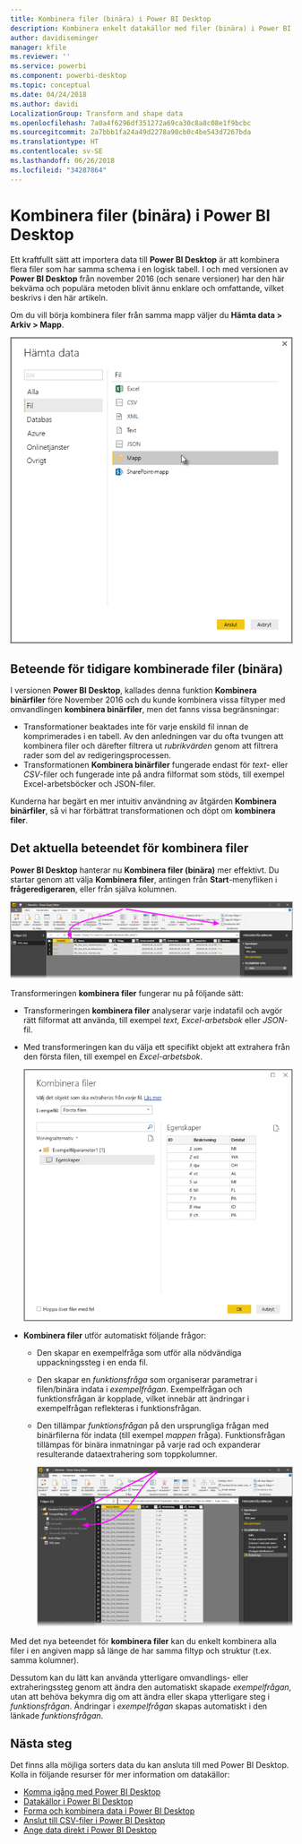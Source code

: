 ```yaml
---
title: Kombinera filer (binära) i Power BI Desktop
description: Kombinera enkelt datakällor med filer (binära) i Power BI Desktop
author: davidiseminger
manager: kfile
ms.reviewer: ''
ms.service: powerbi
ms.component: powerbi-desktop
ms.topic: conceptual
ms.date: 04/24/2018
ms.author: davidi
LocalizationGroup: Transform and shape data
ms.openlocfilehash: 7a0a4f6296df351272a69ca30c8a8c08e1f9bcbc
ms.sourcegitcommit: 2a7bbb1fa24a49d2278a90cb0c4be543d7267bda
ms.translationtype: HT
ms.contentlocale: sv-SE
ms.lasthandoff: 06/26/2018
ms.locfileid: "34287864"
---
```

# <a name="combine-files-binaries-in-power-bi-desktop"></a>Kombinera filer (binära) i Power BI Desktop
Ett kraftfullt sätt att importera data till **Power BI Desktop** är att kombinera flera filer som har samma schema i en logisk tabell. I och med versionen av **Power BI Desktop** från november 2016 (och senare versioner) har den här bekväma och populära metoden blivit ännu enklare och omfattande, vilket beskrivs i den här artikeln.

Om du vill börja kombinera filer från samma mapp väljer du **Hämta data > Arkiv > Mapp**.

![](media/desktop-combine-binaries/combine-binaries_1.png)

## <a name="previous-combine-files-binaries-behavior"></a>Beteende för tidigare kombinerade filer (binära)
I versionen **Power BI Desktop**, kallades denna funktion **Kombinera binärfiler** före November 2016 och du kunde kombinera vissa filtyper med omvandlingen **kombinera binärfiler**, men det fanns vissa begränsningar:

* Transformationer beaktades inte för varje enskild fil innan de komprimerades i en tabell. Av den anledningen var du ofta tvungen att kombinera filer och därefter filtrera ut *rubrikvärden* genom att filtrera rader som del av redigeringsprocessen.
* Transformationen **Kombinera binärfiler** fungerade endast för *text-* eller *CSV*-filer och fungerade inte på andra filformat som stöds, till exempel Excel-arbetsböcker och JSON-filer.

Kunderna har begärt en mer intuitiv användning av åtgärden **Kombinera binärfiler**, så vi har förbättrat transformationen och döpt om **kombinera filer**.

## <a name="current-combine-files-behavior"></a>Det aktuella beteendet för kombinera filer
**Power BI Desktop** hanterar nu **Kombinera filer (binära)** mer effektivt. Du startar genom att välja **Kombinera filer**, antingen från **Start**-menyfliken i **frågeredigeraren**, eller från själva kolumnen.

![](media/desktop-combine-binaries/combine-binaries_2a.png)

Transformeringen **kombinera filer** fungerar nu på följande sätt:

* Transformeringen **kombinera filer** analyserar varje indatafil och avgör rätt filformat att använda, till exempel *text*, *Excel-arbetsbok* eller *JSON*-fil.
* Med transformeringen kan du välja ett specifikt objekt att extrahera från den första filen, till exempel en *Excel-arbetsbok*.
  
  ![](media/desktop-combine-binaries/combine-binaries_3.png)
* **Kombinera filer** utför automatiskt följande frågor:
  
  * Den skapar en exempelfråga som utför alla nödvändiga uppackningssteg i en enda fil.
  * Den skapar en *funktionsfråga* som organiserar parametrar i filen/binära indata i *exempelfrågan*. Exempelfrågan och funktionsfrågan är kopplade, vilket innebär att ändringar i exempelfrågan reflekteras i funktionsfrågan.
  * Den tillämpar *funktionsfrågan* på den ursprungliga frågan med binärfilerna för indata (till exempel *mappen* fråga). Funktionsfrågan tillämpas för binära inmatningar på varje rad och expanderar resulterande dataextrahering som toppkolumner.
    
    ![](media/desktop-combine-binaries/combine-binaries_4.png)

Med det nya beteendet för **kombinera filer** kan du enkelt kombinera alla filer i en angiven mapp så länge de har samma filtyp och struktur (t.ex. samma kolumner).

Dessutom kan du lätt kan använda ytterligare omvandlings- eller extraheringssteg genom att ändra den automatiskt skapade *exempelfrågan*, utan att behöva bekymra dig om att ändra eller skapa ytterligare steg i *funktionsfrågan*. Ändringar i *exempelfrågan* skapas automatiskt i den länkade *funktionsfrågan*.

## <a name="next-steps"></a>Nästa steg
Det finns alla möjliga sorters data du kan ansluta till med Power BI Desktop. Kolla in följande resurser för mer information om datakällor:

* [Komma igång med Power BI Desktop](desktop-getting-started.md)
* [Datakällor i Power BI Desktop](desktop-data-sources.md)
* [Forma och kombinera data i Power BI Desktop](desktop-shape-and-combine-data.md)
* [Anslut till CSV-filer i Power BI Desktop](desktop-connect-csv.md)   
* [Ange data direkt i Power BI Desktop](desktop-enter-data-directly-into-desktop.md)   

